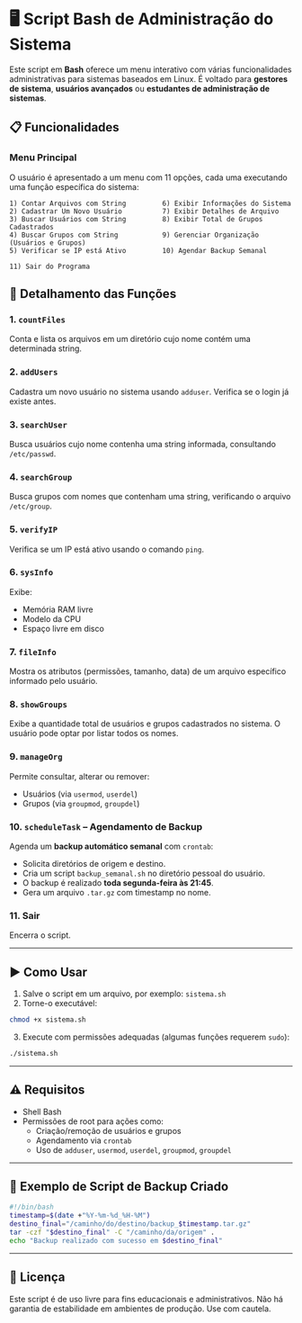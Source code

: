 # 🖥️ Script Bash de Administração do Sistema

Este script em **Bash** oferece um menu interativo com várias funcionalidades administrativas para sistemas baseados em Linux. É voltado para **gestores de sistema**, **usuários avançados** ou **estudantes de administração de sistemas**.

## 📋 Funcionalidades

### Menu Principal
O usuário é apresentado a um menu com 11 opções, cada uma executando uma função específica do sistema:

```
1) Contar Arquivos com String         6) Exibir Informações do Sistema
2) Cadastrar Um Novo Usuário          7) Exibir Detalhes de Arquivo
3) Buscar Usuários com String         8) Exibir Total de Grupos Cadastrados
4) Buscar Grupos com String           9) Gerenciar Organização (Usuários e Grupos)
5) Verificar se IP está Ativo         10) Agendar Backup Semanal
                                       
11) Sair do Programa
```

## 🔧 Detalhamento das Funções

### 1. `countFiles`
Conta e lista os arquivos em um diretório cujo nome contém uma determinada string.

### 2. `addUsers`
Cadastra um novo usuário no sistema usando `adduser`. Verifica se o login já existe antes.

### 3. `searchUser`
Busca usuários cujo nome contenha uma string informada, consultando `/etc/passwd`.

### 4. `searchGroup`
Busca grupos com nomes que contenham uma string, verificando o arquivo `/etc/group`.

### 5. `verifyIP`
Verifica se um IP está ativo usando o comando `ping`.

### 6. `sysInfo`
Exibe:
- Memória RAM livre
- Modelo da CPU
- Espaço livre em disco

### 7. `fileInfo`
Mostra os atributos (permissões, tamanho, data) de um arquivo específico informado pelo usuário.

### 8. `showGroups`
Exibe a quantidade total de usuários e grupos cadastrados no sistema. O usuário pode optar por listar todos os nomes.

### 9. `manageOrg`
Permite consultar, alterar ou remover:
- Usuários (via `usermod`, `userdel`)
- Grupos (via `groupmod`, `groupdel`)

### 10. `scheduleTask` – Agendamento de Backup
Agenda um **backup automático semanal** com `crontab`:
- Solicita diretórios de origem e destino.
- Cria um script `backup_semanal.sh` no diretório pessoal do usuário.
- O backup é realizado **toda segunda-feira às 21:45**.
- Gera um arquivo `.tar.gz` com timestamp no nome.

### 11. Sair
Encerra o script.

---

## ▶️ Como Usar

1. Salve o script em um arquivo, por exemplo: `sistema.sh`
2. Torne-o executável:

```bash
chmod +x sistema.sh
```

3. Execute com permissões adequadas (algumas funções requerem `sudo`):

```bash
./sistema.sh
```

---

## ⚠️ Requisitos

- Shell Bash
- Permissões de root para ações como:
  - Criação/remoção de usuários e grupos
  - Agendamento via `crontab`
  - Uso de `adduser`, `usermod`, `userdel`, `groupmod`, `groupdel`

---

## 📂 Exemplo de Script de Backup Criado

```bash
#!/bin/bash
timestamp=$(date +"%Y-%m-%d_%H-%M")
destino_final="/caminho/do/destino/backup_$timestamp.tar.gz"
tar -czf "$destino_final" -C "/caminho/da/origem" .
echo "Backup realizado com sucesso em $destino_final"
```

---

## 📜 Licença

Este script é de uso livre para fins educacionais e administrativos. Não há garantia de estabilidade em ambientes de produção. Use com cautela.
